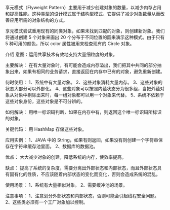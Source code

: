 享元模式（Flyweight Pattern）主要用于减少创建对象的数量，以减少内存占用和提高性能。这种类型的设计模式属于结构型模式，它提供了减少对象数量从而改善应用所需的对象结构的方式。

享元模式尝试重用现有的同类对象，如果未找到匹配的对象，则创建新对象。我们将通过创建 5 个对象来画出 20 个分布于不同位置的圆来演示这种模式。由于只有 5 种可用的颜色，所以 color 属性被用来检查现有的 Circle 对象。

介绍
意图：运用共享技术有效地支持大量细粒度的对象。

主要解决：
在有大量对象时，有可能会造成内存溢出，我们把其中共同的部分抽象出来，如果有相同的业务请求，直接返回在内存中已有的对象，避免重新创建。

何时使用： 
1、系统中有大量对象。 2、这些对象消耗大量内存。 3、这些对象的状态大部分可以外部化。 4、这些对象可以按照内蕴状态分为很多组，当把外蕴对象从对象中剔除出来时，每一组对象都可以用一个对象来代替。 5、系统不依赖于这些对象身份，这些对象是不可分辨的。

如何解决：
用唯一标识码判断，如果在内存中有，则返回这个唯一标识码所标识的对象。

关键代码：
用 HashMap 存储这些对象。

应用实例： 
1、JAVA 中的 String，如果有则返回，如果没有则创建一个字符串保存在字符串缓存池里面。 
2、数据库的数据池。

优点：
大大减少对象的创建，降低系统的内存，使效率提高。

缺点：
提高了系统的复杂度，需要分离出外部状态和内部状态，而且外部状态具有固有化的性质，不应该随着内部状态的变化而变化，否则会造成系统的混乱。

使用场景： 
1、系统有大量相似对象。 
2、需要缓冲池的场景。

注意事项：
1、注意划分外部状态和内部状态，否则可能会引起线程安全问题。 
2、这些类必须有一个工厂对象加以控制。